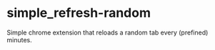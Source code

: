 # simple_refresh-random

Simple chrome extension that reloads a random tab every (prefined) minutes. 
